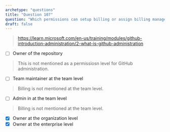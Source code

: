 ```yaml
---
archetype: "questions"
title: "Question 107"
question: "Which permissions can setup billing or assign billing managers for their organization(s)? (Select 2)"
draft: false
---
```



> https://learn.microsoft.com/en-us/training/modules/github-introduction-administration/2-what-is-github-administration
- [ ] Owner of the repository
> This is not mentioned as a permissiosn level for GitHub administration.
- [ ] Team maintainer at the team level
> Billing is not mentioned at the team level.
- [ ] Admin in at the team level
> Billing is not mentioned at the team level.
- [x] Owner at the organization level 
- [x] Owner at the enterprise level
